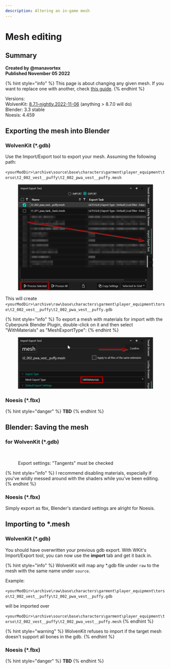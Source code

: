 ```yaml
---
description: Altering an in-game mesh
---
```


# Mesh editing

## Summary <a href="#summary" id="summary"></a>

**Created by @manavortex**\
**Published November 05 2022**

{% hint style="info" %}
This page is about changing any given mesh. If you want to replace one with another, check [this guide](replace-a-player-item-with-an-npc-item.md).
{% endhint %}

Versions:\
WolvenKit: [8.7.1-nightly.2022-11-06](https://github.com/WolvenKit/WolvenKit/compare/8.7.1-nightly.2022-11-05...8.7.1-nightly.2022-11-06) (anything > 8.7.0 will do)\
Blender: 3.3 stable\
Noesis: 4.459

## Exporting the mesh into Blender

### WolvenKit (\*.gdb)

Use the Import/Export tool to export your mesh. Assuming the following path:

`<yourModDir>\archive\source\base\characters\garment\player_equipment\torso\t2_002_vest__puffy\t2_002_pwa_vest__puffy.mesh`

<figure><img src="../../.gitbook/assets/image (6).png" alt=""><figcaption></figcaption></figure>

This will create `<yourModDir>\archive\raw\base\characters\garment\player_equipment\torso\t2_002_vest__puffy\t2_002_pwa_vest__puffy.gdb`

{% hint style="info" %}
To export a mesh with materials for import with the Cyberpunk Blender Plugin, double-click on it and then select "WithMaterials" as "MeshExportType":
{% endhint %}

<figure><img src="../../.gitbook/assets/image (23).png" alt=""><figcaption></figcaption></figure>

### Noesis (\*.fbx)

{% hint style="danger" %}
**TBD**
{% endhint %}

## Blender: Saving the mesh

### for WolvenKit (\*.gdb)

<figure><img src="https://i.imgur.com/eauWYiF.png" alt=""><figcaption><p>Export settings: "Tangents" must be checked</p></figcaption></figure>

{% hint style="info" %}
I recommend disabling materials, especially if you've wildly messed around with the shaders while you've been editing.
{% endhint %}

### Noesis (\*.fbx)

Simply export as fbx, Blender's standard settings are alright for Noesis.

## Importing to \*.mesh

### WolvenKit (\*.gdb)

You should have overwritten your previous gdb export. With WKit's Import/Export tool, you can now use the **import** tab and get it back in.

{% hint style="info" %}
WolvenKit will map any \*.gdb file under `raw` to the mesh with the same name under `source`.

Example:

`<yourModDir>\archive\raw\base\characters\garment\player_equipment\torso\t2_002_vest__puffy\t2_002_pwa_vest__puffy.gdb`&#x20;

will be imported over

`<yourModDir>\archive\source\base\characters\garment\player_equipment\torso\t2_002_vest__puffy\t2_002_pwa_vest__puffy.mesh`
{% endhint %}

{% hint style="warning" %}
WolvenKit refuses to import if the target mesh doesn't support all bones in the gdb.
{% endhint %}

### Noesis (\*.fbx)

{% hint style="danger" %}
**TBD**
{% endhint %}

